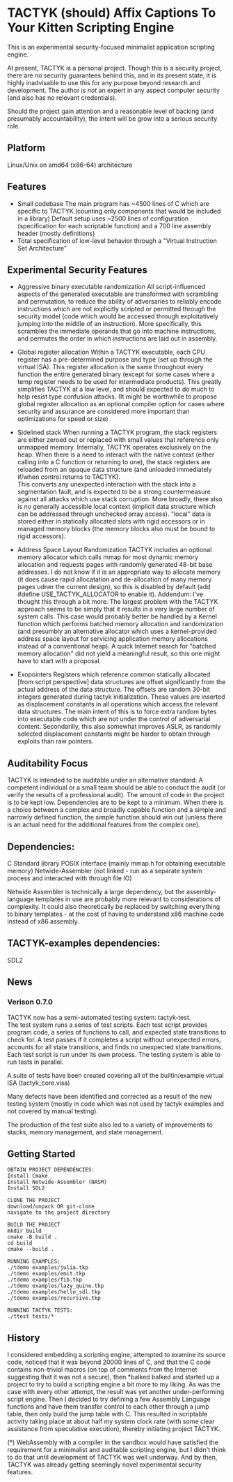 # TACTYK (should) Affix Captions To Your Kitten Scripting Engine

This is an experimental security-focused minimalist application scripting engine.

At present, TACTYK is a personal project.  Though this is a security project, there are no security guarantees behind this, and in its present state, it is highly inadvisable to use this for any purpose beyond research and development.  The author is *not* an expert in any aspect computer security (and also has no relevant credentials).  

Should the project gain attention and a reasonable level of backing (and presumably accountability), the intent will be grow into a serious security role.

## Platform
Linux/Unix on amd64 (x86-64) architecture

## Features
- Small codebase
  The main program has ~4500 lines of C which are specific to TACTYK (counting only components that would be included in a library)
  Default setup uses ~2500 lines of configuration (specification for each scriptable function) and a 700 line assembly header (mostly definitions)
- Total specification of low-level behavior through a "Virtual Instruction Set Architecture"

## Experimental Security Features
- Aggressive binary executable randomization
  All script-influenced aspects of the generated executable are transformed with scrambling and permutation, to reduce the ability of adversaries to
  reliably encode instructions which are not explicitly scripted or permitted through the security model (code which would be accessed through exploitatively
  jumping into the middle of an instruction).  More specifically, this scrambles the immediate operands that go into machine instructions, and permutes 
  the order in which instructions are laid out in assembly.

- Global register allocation
  Within a TACTYK executable, each CPU register has a pre-determined purpose and type (set up through the virtual ISA).  This register allocation is the same
  throughout every function the entire generated binary (except for some cases where a temp register needs to be used for intermediate products).
  This greatly simplifies TACTYK at a low level, and should expected to do much to help resist type confusion attacks.
  (It might be worthwhile to propose global register allocation as an optional compiler option for cases where security and assurance are considered more important
  than optimizations for speed or size)

- Sidelined stack
  When running a TACTYK program, the stack registers are either zeroed out or replaced with small values that reference only unmapped memory.  Internally, TACTYK
  operates exclusively on the heap.  When there is a need to interact with the native context (either calling into a C function or returning to one), the stack 
  registers are reloaded from an opaque data structure (and unloaded immediately if/when control returns to TACTYK).  
  This converts any unexpected interaction with the stack into a segmentation fault, and is expected to be a strong countermeasure against all attacks which
  use stack corruption.
  More broadly, there also is no generally accessible local context (implicit data structure which can be addressed through unchecked array access).  "local" data
  is stored either in statically allocated slots with rigid accessors or in managed memory blocks (the memory blocks also must be bound to rigid accessors).

- Address Space Layout Randomization
  TACTYK includes an optional memory allocator which calls mmap for most dynamic memory allocation and requests pages with randomly generated 48-bit base addresses.
  I do not know if it is an appropriate way to allocate memory (it does cause rapid allocatation and de-allocation of many memory pages udner the current design), 
  so this is disabled by default (add #define USE_TACTYK_ALLOCATOR to enable it).
  Addendum:  I've thought this through a bit more.  The largest problem with the TACTYK approach seems to be simply that it results in a very large number of system 
  calls.  This case would probably better be handled by a Kernel function which performs batched memory allocation and randomization (and presumbly an alternative
  allocator which uses a kernel-provided address space layout for servicing application memory allocations instead of a conventional heap).
  A quick Internet search for "batched memory allocation" did not yield a meaningful result, so this one might have to start with a proposal.

- Exopointers
  Registers which reference common statically allocated [from script perspective] data structures are offset significantly from the actual address of the data structure.
  The offsets are random 30-bit integers generated during tactyk initialization.  These values are inserted as displacement constants in all operations which access
  the relevant data structures.  The main intent of this is to force extra random bytes into executable code which are not under the control of adversarial content.
  Secondarilly, this also somewhat improves ASLR, as randomly selected displacement constants might be harder to obtain through exploits than raw pointers.

## Auditability Focus
TACTYK is intended to be auditable under an alternative standard:  A competent individual or a small team should be able to conduct the audit (or verify the results of a professional audit).  The amount of code in the project is to be kept low.  Dependencies are to be kept to a minimum.  When there is a choice between a complex and 
broadly capable function and a simple and narrowly defined function, the simple function should win out (unless there is an actual need for the additional features from
the complex one).

## Dependencies:
C Standard library
POSIX interface (mainly mmap.h for obtaining executable memory)
Netwide-Assembler (not linked - run as a separate system process and interacted with through file IO)

Netwide Assembler is technically a large dependency, but the assembly-language templates in use are probably more relevant to considerations of complexity.  It could also theoretically be replaced by switching everything to binary templates - at the cost of having to understand x86 machine code instead of x86 assembly.

## TACTYK-examples dependencies:

SDL2

## News
### Verison 0.7.0 
  TACTYK now has a semi-automated testing system: tactyk-test.  
  The test system runs a series of test scripts.
  Each test script provides program code, a series of functions to call, and expected state transitions to check for.
  A test passes if it completes a script without unexpected errors, accounts for all state transitions, and finds no unexpected state transitions.
  Each test script is run under its own process.
  The testing system is able to run tests in parallel.
  
  A suite of tests have been created covering all of the builtin/example virtual ISA (tactyk_core.visa)
  
  Many defects have been identified and corrected as a result of the new testing system (mostly in code which was not used by tactyk examples and not covered by manual testing).  
  
  The production of the test suite also led to a variety of improvements to stacks, memory management, and state management.


## Getting Started
```
OBTAIN PROJECT DEPENDENCIES:
Install Cmake
Install Netwide-Assembler (NASM)
Install SDL2

CLONE THE PROJECT
download/unpack OR git-clone
navigate to the project directory

BUILD THE PROJECT
mkdir build
cmake -B build .
cd build
cmake --build .

RUNNING EXAMPLES:
./tdemo examples/julia.tkp
./tdemo examples/emit.tkp
./tdemo examples/fib.tkp
./tdemo examples/lazy_quine.tkp
./tdemo examples/hello_sdl.tkp
./tdemo examples/recursive.tkp

RUNNING TACTYK TESTS:
./ttest tests/*
```

## History
I considered embedding a scripting engine, attempted to examine its source code, noticed that it was beyond 20000 lines of C, and that the C code contains non-trivial 
macros (on top of comments from the Internet suggesting that it was not a secure), then *balked balked and started up a project to try to build a scripting engine a bit 
more to my liking.  As was the case with every other attempt, the result was yet another under-performing script engine.  Then I decided to try defining a few Assembly Language functions and have them transfer control to each other through a jump table, then only build the jump table with C.  This resulted in scriptable activity taking place at about half my system clock rate (with some clear assistance from speculative execution), thereby initiating project TACTYK.  

(*) WebAssembly with a compiler in the sandbox would have satisfied the requirement for a minimalist and auditable scripting engine, but I didn't think to do that until development of TACTYK was well underway.  And by then, TACTYK was already getting seemingly novel experimental security features.




